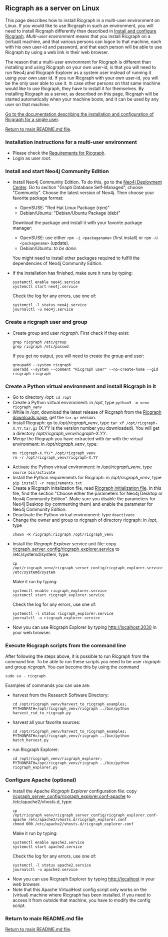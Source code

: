 ## Ricgraph as a server on Linux
This page describes how to install Ricgraph in a multi-user environment on Linux.
If you would like to use Ricgraph in such an environment, you will
need to install Ricgraph differently than described in 
[Install and configure Ricgraph](ricgraph_install_configure.md).
*Multi-user environment* means that you install Ricgraph on a (virtual) machine, 
and that various persons can logon to that machine, each with his own user-id
and password, and that each person will be able to use Ricgraph by using a
web link in their web browser.

The reason that a multi-user environment for Ricgraph is different than installing and using
Ricgraph on your own user-id, is that you will need to run Neo4j and
Ricgraph Explorer as a system user instead of running it using your own user id.
If you run Ricgraph with your own user-id, you will be the only user able to use it.
In case other persons on that same machine would like to use Ricgraph, they have
to install it for themselves. 
By installing Ricgraph as a server, as described on this page,
Ricgraph will be started automatically when your machine boots, and
it can be used by any user on that machine.

[Go to the documentation describing the installation and configuration
of Ricgraph for a single user](ricgraph_install_configure.md).

[Return to main README.md file](../README.md).

### Installation instructions for a multi-user environment
* Please check the [Requirements for Ricgraph](ricgraph_install_configure.md#requirements).
* Login as user *root*.
 
### Install and start Neo4j Community Edition

* Install Neo4j Community Edition. 
  To do this, go to the 
  [Neo4j Deployment Center](https://neo4j.com/deployment-center). 
  Go to section "Graph Database Self-Managed", choose "Community".
  Choose the latest version of Neo4j. Then choose your favorite package
  format:
  * OpenSUSE: "Red Hat Linux Package (rpm)"
  * Debian/Ubuntu: "Debian/Ubuntu Package (deb)"
 
  Download the package and install it with your favorite package manager:
  * OpenSUSE: use either ``rpm -i <packagename>`` (first install)
    or ``rpm -U <packagename>`` (update).
  * Debian/Ubuntu: *to be done*.
 
  You might need to install other packages required to fulfill the dependencies
  of Neo4j Community Edition.
* If the installation has finished, make sure it runs by typing:
  ``` 
  systemctl enable neo4j.service
  systemctl start neo4j.service
  ```
  Check the log for any errors, use one of:
  ```
  systemctl -l status neo4j.service
  journalctl -u neo4j.service
  ```
 
### Create a ricgraph user and group

* Create group and user *ricgraph*. First check if they exist:
  ```
  grep ricgraph /etc/group
  grep ricgraph /etc/passwd
  ```
  If you get no output, you will need to create the group and user:
  ```
  groupadd --system ricgraph
  useradd --system --comment "Ricgraph user" --no-create-home --gid ricgraph ricgraph
  ```
  
### Create a Python virtual environment and install Ricgraph in it

* Go to directory */opt*: ``cd /opt``
* Create a Python virtual environment: 
  in */opt*, type ``python3 -m venv ricgraph_venv``
* While in */opt*, download the latest release of Ricgraph from the
  [Ricgraph downloads
  page](https://github.com/UtrechtUniversity/ricgraph/releases), get the
  ``tar.gz`` version.
* Install Ricgraph: 
  go to */opt/ricgraph_venv*, type ``tar xf /opt/ricgraph-X.YY.tar.gz`` (X.YY 
  is the version number you downloaded). You will get a directory 
  */opt/ricgraph_venv/ricgraph-X.YY*.
* Merge the Ricgraph you have extracted with *tar* with the virtual environment:
  in */opt/ricgraph_venv*, type: 
  ```
  mv ricgraph-X.YY/* /opt/ricgraph_venv
  rm -r /opt/ricgraph_venv/ricgraph-X.YY
  ```
* Activate the Python virtual environment: 
  in */opt/ricgraph_venv*, type 
  ``source bin/activate``
* Install the Python requirements for Ricgraph:
  in */opt/ricgraph_venv*, type 
  ``pip install -r requirements.txt``
* Create a Ricgraph initalization file, 
  read [Ricgraph initialization file](ricgraph_install_configure.md#ricgraph-initialization-file).
  In this file, find the section
  "Choose either the parameters for Neo4j Desktop or Neo4j Community Edition".
  Make sure you disable the parameters for Neo4j Desktop (by commenting them)
  and enable the parameter for Neo4j Community Edition.
* Deactivate the Python virtual environment: 
  type ``deactivate``
* Change the owner and group to ricgraph of directory ricgraph:
  in */opt*, type 
  ```
  chown -R ricgraph:ricgraph /opt/ricgraph_venv
  ```
* Install the *Ricgraph Explorer* service unit file:
  copy
  [ricgraph_server_config/ricgraph_explorer.service](../ricgraph_server_config/ricgraph_explorer.service)
  to /etc/systemd/system, type:
  ```
  cp /opt/ricgraph_venv/ricgraph_server_config/ricgraph_explorer.service /etc/systemd/system
  ```
  Make it run by typing:
  ``` 
  systemctl enable ricgraph_explorer.service
  systemctl start ricgraph_explorer.service
  ```
  Check the log for any errors, use one of:
  ```
  systemctl -l status ricgraph_explorer.service
  journalctl -u ricgraph_explorer.service
  ```
* Now you can use Ricgraph Explorer by typing
  [http://localhost:3030](http://localhost:3030) in your web browser.

### Execute Ricgraph scripts from the command line

After following the steps above, it is possible to run Ricgraph from the command line.
To be able to run these scripts you need to be
user *ricgraph* and group *ricgraph*.
You can become this by using the command
```
sudo su - ricgraph
``` 

Examples of commands you can use are:
* harvest from the Research Software Directory:
  ```
  cd /opt/ricgraph_venv/harvest_to_ricgraph_examples; PYTHONPATH=/opt/ricgraph_venv/ricgraph ../bin/python harvest_rsd_to_ricgraph.py
  ```
* harvest all your favorite sources:
  ```
  cd /opt/ricgraph_venv/harvest_to_ricgraph_examples; PYTHONPATH=/opt/ricgraph_venv/ricgraph ../bin/python batch_harvest.py
  ```
* run Ricgraph Explorer:
  ```
  cd /opt/ricgraph_venv/ricgraph_explorer; PYTHONPATH=/opt/ricgraph_venv/ricgraph ../bin/python ricgraph_explorer.py
  ```
    
### Configure Apache (optional)

* Install the Apache *Ricgraph Explorer* configuration file:
  copy
  [ricgraph_server_config/ricgraph_explorer.conf-apache](../ricgraph_server_config/ricgraph_explorer.conf-apache)
  to /etc/apache2/vhosts.d, type:
  ```
  cp /opt/ricgraph_venv/ricgraph_server_config/ricgraph_explorer.conf-apache /etc/apache2/vhosts.d/ricgraph_explorer.conf
  chmod 600 /etc/apache2/vhosts.d/ricgraph_explorer.conf
  ```
  Make it run by typing:
  ``` 
  systemctl enable apache2.service
  systemctl start apache2.service
  ```
  Check the log for any errors, use one of:
  ```
  systemctl -l status apache2.service
  journalctl -u apache2.service
  ```
* Now you can use Ricgraph Explorer by typing
  [http://localhost](http://localhost) in your web browser.
* Note that this Apache VirtualHost config script only works on the (virtual) machine
  where Ricgraph has been installed. If you need to access it from outside that
  machine, you have to modify the config script.
 
### Return to main README.md file

[Return to main README.md file](../README.md).

